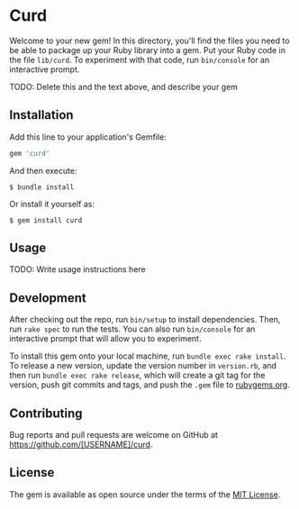 # Curd

Welcome to your new gem! In this directory, you'll find the files you need to be able to package up your Ruby library into a gem. Put your Ruby code in the file `lib/curd`. To experiment with that code, run `bin/console` for an interactive prompt.

TODO: Delete this and the text above, and describe your gem

## Installation

Add this line to your application's Gemfile:

```ruby
gem 'curd'
```

And then execute:

    $ bundle install

Or install it yourself as:

    $ gem install curd

## Usage

TODO: Write usage instructions here

## Development

After checking out the repo, run `bin/setup` to install dependencies. Then, run `rake spec` to run the tests. You can also run `bin/console` for an interactive prompt that will allow you to experiment.

To install this gem onto your local machine, run `bundle exec rake install`. To release a new version, update the version number in `version.rb`, and then run `bundle exec rake release`, which will create a git tag for the version, push git commits and tags, and push the `.gem` file to [rubygems.org](https://rubygems.org).

## Contributing

Bug reports and pull requests are welcome on GitHub at https://github.com/[USERNAME]/curd.


## License

The gem is available as open source under the terms of the [MIT License](https://opensource.org/licenses/MIT).
